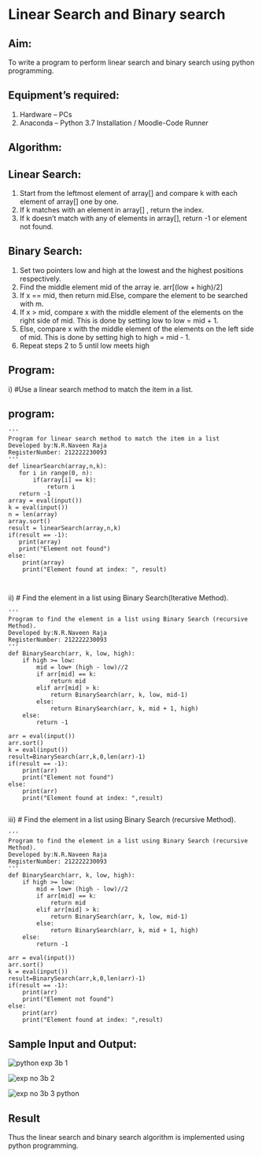 # Linear Search and Binary search
## Aim:
To write a program to perform linear search and binary search using python programming.
## Equipment’s required:
1.	Hardware – PCs
2.	Anaconda – Python 3.7 Installation / Moodle-Code Runner
## Algorithm:
## Linear Search:
1.	Start from the leftmost element of array[] and compare k with each element of array[] one by one.
2.	If k matches with an element in array[] , return the index.
3.	If k doesn’t match with any of elements in array[], return -1 or element not found.
## Binary Search:
1.	Set two pointers low and high at the lowest and the highest positions respectively.
2.	Find the middle element mid of the array ie. arr[(low + high)/2]
3.	If x == mid, then return mid.Else, compare the element to be searched with m.
4.	If x > mid, compare x with the middle element of the elements on the right side of mid. This is done by setting low to low = mid + 1.
5.	Else, compare x with the middle element of the elements on the left side of mid. This is done by setting high to high = mid - 1.
6.	Repeat steps 2 to 5 until low meets high
## Program:
i)	#Use a linear search method to match the item in a list.

## program:
```
''' 
Program for linear search method to match the item in a list
Developed by:N.R.Naveen Raja
RegisterNumber: 212222230093
'''
def linearSearch(array,n,k):
   for i in range(0, n):
       if(array[i] == k):
           return i
   return -1      
array = eval(input())
k = eval(input())
n = len(array)
array.sort()
result = linearSearch(array,n,k)
if(result == -1):
   print(array)
   print("Element not found")
else:
    print(array)
    print("Element found at index: ", result)
   


```
ii)	# Find the element in a list using Binary Search(Iterative Method).
```
''' 
Program to find the element in a list using Binary Search (recursive Method).
Developed by:N.R.Naveen Raja
RegisterNumber: 212222230093
'''
def BinarySearch(arr, k, low, high):
    if high >= low:
        mid = low+ (high - low)//2
        if arr[mid] == k:
            return mid
        elif arr[mid] > k:
            return BinarySearch(arr, k, low, mid-1)
        else:
            return BinarySearch(arr, k, mid + 1, high)
    else:
        return -1
        
arr = eval(input())
arr.sort()
k = eval(input())
result=BinarySearch(arr,k,0,len(arr)-1)
if(result == -1):
    print(arr)
    print("Element not found")
else:
    print(arr)
    print("Element found at index: ",result)
       
```
iii)	# Find the element in a list using Binary Search (recursive Method).
```
''' 
Program to find the element in a list using Binary Search (recursive Method).
Developed by:N.R.Naveen Raja
RegisterNumber: 212222230093
'''
def BinarySearch(arr, k, low, high):
    if high >= low:
        mid = low+ (high - low)//2
        if arr[mid] == k:
            return mid
        elif arr[mid] > k:
            return BinarySearch(arr, k, low, mid-1)
        else:
            return BinarySearch(arr, k, mid + 1, high)
    else:
        return -1
        
arr = eval(input())
arr.sort()
k = eval(input())
result=BinarySearch(arr,k,0,len(arr)-1)
if(result == -1):
    print(arr)
    print("Element not found")
else:
    print(arr)
    print("Element found at index: ",result)
```
## Sample Input and Output:
![python exp 3b 1](https://github.com/naveenraja2004/Search-Algorithm/assets/118707204/6d80f1b8-5c07-4bc6-8b3e-e5f3da419d7a)

![exp no 3b 2](https://github.com/naveenraja2004/Search-Algorithm/assets/118707204/0c327a1a-a88c-4c50-9ce0-f22963991eb1)


![exp no 3b 3 python](https://github.com/naveenraja2004/Search-Algorithm/assets/118707204/d096eb6d-a6fd-49b1-b92d-2662468d6524)



## Result
Thus the linear search and binary search algorithm is implemented using python programming.
